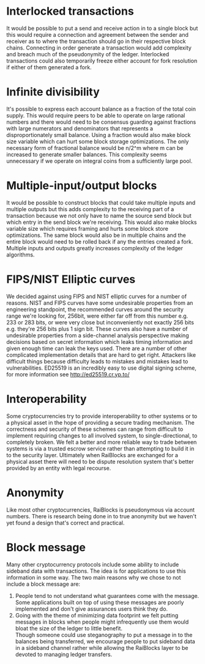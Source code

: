 # Interlocked transactions
It would be possible to put a send and receive action in to a single block but this would require a connection and agreement between the sender and receiver as to where the transaction should go in their respective block chains.  Connecting in order generate a transaction would add complexity and breach much of the pseudonymity of the ledger.  Interlocked transactions could also temporarily freeze either account for fork resolution if either of them generated a fork.

# Infinite divisibility
It's possible to express each account balance as a fraction of the total coin supply.  This would require peers to be able to operate on large rational numbers and there would need to be consensus guarding against fractions with large numerators and denominators that represents a disproportionately small balance.  Using a fraction would also make block size variable which can hurt some block storage optimizations.  The only necessary form of fractional balance would be n/2^m where m can be increased to generate smaller balances.  This complexity seems unnecessary if we operate on integral coins from a sufficiently large pool.

# Multiple-input/output blocks
It would be possible to construct blocks that could take multiple inputs and multiple outputs but this adds complexity to the receiving part of a transaction because we not only have to name the source send block but which entry in the send block we're receiving.  This would also make blocks variable size which requires framing and hurts some block store optimizations.  The same block would also be in multiple chains and the entire block would need to be rolled back if any the entries created a fork.  Multiple inputs and outputs greatly increases complexity of the ledger algorithms.

# FIPS/NIST Elliptic curves
We decided against using FIPS and NIST elliptic curves for a number of reasons.  NIST and FIPS curves have some undesirable properties from an engineering standpoint, the recommended curves around the security range we're looking for, 256bit, were either far off from this number e.g. 233 or 283 bits, or were very close but inconveniently not exactly 256 bits e.g. they're 256 bits plus 1 sign bit.  These curves also have a number of undesirable properties from a side-channel analysis perspective making decisions based on secret information which leaks timing information and given enough time can leak the keys used.  There are a number of other complicated implementation details that are hard to get right.  Attackers like difficult things because difficulty leads to mistakes and mistakes lead to vulnerabilities.  ED25519 is an incredibly easy to use digital signing scheme, for more information see http://ed25519.cr.yp.to/

# Interoperability
Some cryptocurrencies try to provide interoperability to other systems or to a physical asset in the hope of providing a secure trading mechanism.  The correctness and security of these schemes can range from difficult to implement requiring changes to all involved system, to single-directional, to completely broken.  We felt a better and more reliable way to trade between systems is via a trusted escrow service rather than attempting to build it in to the security layer.  Ultimately when RaiBlocks are exchanged for a physical asset there will need to be dispute resolution system that's better provided by an entity with legal recourse.

# Anonymity
Like most other cryptocurrencies, RaiBlocks is pseudonymous via account numbers.  There is research being done in to true anonymity but we haven't yet found a design that's correct and practical.

# Block message
Many other cryptocurrency protocols include some ability to include sideband data with transactions.  The idea is for applications to use this information in some way.  The two main reasons why we chose to not include a block message are:  
1) People tend to not understand what guarantees come with the message.  Some applications built on top of using these messages are poorly implemented and don't give assurances users think they do.
2) Going with the theme of minimizing data footprint we felt putting messages in blocks when people might infrequently use them would bloat the size of the ledger to little benefit.  
Though someone could use steganography to put a message in to the balances being transferred, we encourage people to put sideband data in a sideband channel rather while allowing the RaiBlocks layer to be devoted to managing ledger transfers.
